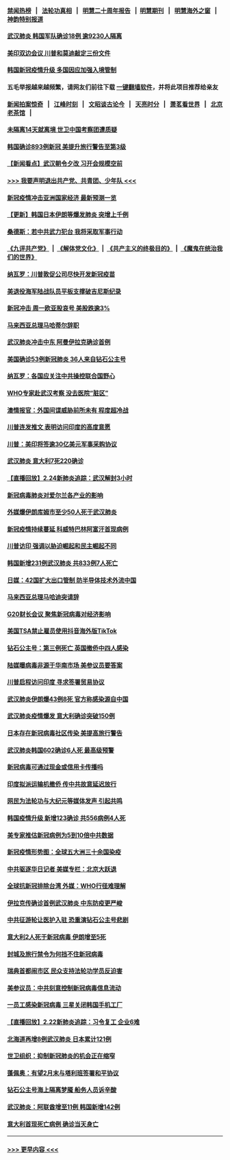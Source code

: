 #### [禁闻热榜](热点新闻.md?=0)  &nbsp;&nbsp;|&nbsp;&nbsp; [法轮功真相](https://github.com/gfw-breaker/truth/blob/master/README.md?=0) &nbsp;&nbsp;|&nbsp;&nbsp; [明慧二十周年报告](https://github.com/gfw-breaker/mh-reports/blob/master/README.md?=0) &nbsp;&nbsp;|&nbsp;&nbsp;[明慧期刊](https://github.com/gfw-breaker/mh-qikan) &nbsp;&nbsp;|&nbsp;&nbsp; [明慧海外之窗](https://github.com/gfw-breaker/mh-news/blob/master/README.md?=0) &nbsp;&nbsp;|&nbsp;&nbsp; [神韵特别报道](https://github.com/gfw-breaker/mh-news/blob/master/shenyun.md?=0)
#### [武汉肺炎 韩国军队确诊18例 逾9230人隔离](../pages/nsc418/n11894703.md?t=02252202) 
#### [美印双边会议 川普和莫迪敲定三份文件](../pages/nsc418/n11894247.md?t=02252202) 
#### [韩国新冠疫情升级 多国因应加强入境管制](../pages/nsc418/n11894334.md?t=02252202) 
#### 五毛举报越来越频繁，请网友们前往下载 [一键翻墙软件](https://github.com/gfw-breaker/ssr-accounts)，并将此项目推荐给亲友
#### [新闻拍案惊奇](https://github.com/gfw-breaker/banned-news/blob/master/pages/link4.md) &nbsp;&nbsp;|&nbsp;&nbsp; [江峰时刻](https://github.com/gfw-breaker/banned-news/blob/master/pages/link4.md) &nbsp;&nbsp;|&nbsp;&nbsp; [文昭谈古论今](https://github.com/gfw-breaker/banned-news/blob/master/pages/link4.md) &nbsp;&nbsp;|&nbsp;&nbsp; [天亮时分](https://github.com/gfw-breaker/banned-news/blob/master/pages/link4.md) &nbsp;&nbsp;|&nbsp;&nbsp; [萧茗看世界](https://github.com/gfw-breaker/banned-news/blob/master/pages/link4.md) &nbsp;&nbsp;|&nbsp;&nbsp; [北京老茶馆](https://github.com/gfw-breaker/banned-news/blob/master/pages/link4.md) &nbsp;&nbsp;|&nbsp;&nbsp; 
#### [未隔离14天就离境 世卫中国考察团遭质疑](../pages/nsc418/n11893756.md?t=02252202) 
#### [韩国确诊893例新冠 美提升旅行警告至第3级](../pages/nsc418/n11893662.md?t=02252202) 
#### [【新闻看点】武汉朝令夕改 习开会规模空前](../pages/nsc418/n11892858.md?t=02252202) 
#### [>>> 我要声明退出共产党、共青团、少年队 <<<](https://github.com/begood0513/goodnews/blob/master/quit/letter.md) 
#### [新冠疫情冲击亚洲国家经济 最新预测一览](../pages/nsc418/n11893339.md?t=02252202) 
#### [【更新】韩国日本伊朗等爆发肺炎 突增上千例](../pages/nsc418/n11890652.md?t=02252202) 
#### [桑德斯：若中共武力犯台 我将采取军事行动](../pages/nsc418/n11893282.md?t=02252202) 
#### [《九评共产党》](https://github.com/begood0513/9ping.md/blob/master/README.md) &nbsp;|&nbsp; [《解体党文化》](../../../../jtdwh.md/blob/master/README.md)  &nbsp;|&nbsp; [《共产主义的终极目的》](../../../../gczydzjmd.md/blob/master/README.md) &nbsp;|&nbsp; [《魔鬼在统治我们的世界》](../../../../mgztzwmdsj.md/blob/master/README.md) 
#### [纳瓦罗：川普敦促公司尽快开发新冠疫苗](../pages/nsc418/n11893211.md?t=02252202) 
#### [美退役海军陆战队员平板支撑破吉尼斯纪录](../pages/nsc418/n11893022.md?t=02252202) 
#### [新冠冲击 周一欧亚股哀号 美股跌逾3%](../pages/nsc418/n11892648.md?t=02252202) 
#### [马来西亚总理马哈蒂尔辞职](../pages/nsc418/n11892792.md?t=02252202) 
#### [武汉肺炎冲击中东 阿曼伊拉克确诊首例](../pages/nsc418/n11892871.md?t=02252202) 
#### [美国确诊53例新冠肺炎 36人来自钻石公主号](../pages/nsc418/n11892877.md?t=02252202) 
#### [纳瓦罗：各国应关注中共操控联合国野心](../pages/nsc418/n11892856.md?t=02252202) 
#### [WHO专家赴武汉考察 没去医院“脏区”](../pages/nsc418/n11892736.md?t=02252202) 
#### [澳情报官：外国间谍威胁前所未有 程度超冷战](../pages/nsc418/n11892672.md?t=02252202) 
#### [川普连发推文 表明访问印度的高度意愿](../pages/nsc418/n11891927.md?t=02252202) 
#### [川普：美印将签逾30亿美元军事采购协议](../pages/nsc418/n11892494.md?t=02252202) 
#### [武汉肺炎 意大利7死220确诊](../pages/nsc418/n11892166.md?t=02252202) 
#### [【直播回放】2.24新肺炎追踪：武汉解封3小时](../pages/nsc418/n11892242.md?t=02252202) 
#### [新冠病毒肺炎对爱尔兰各产业的影响](../pages/nsc418/n11892328.md?t=02252202) 
#### [外媒爆伊朗库姆市至少50人死于武汉肺炎](../pages/nsc418/n11891996.md?t=02252202) 
#### [新冠疫情持续蔓延 科威特巴林阿富汗首现病例](../pages/nsc418/n11892052.md?t=02252202) 
#### [川普访印 强调以胁迫崛起和民主崛起不同](../pages/nsc418/n11891855.md?t=02252202) 
#### [韩国新增231例武汉肺炎 共833例7人死亡](../pages/nsc418/n11891919.md?t=02252202) 
#### [日媒：42国扩大出口管制 防半导体技术外流中国](../pages/nsc418/n11891730.md?t=02252202) 
#### [马来西亚总理马哈迪突请辞](../pages/nsc418/n11891521.md?t=02252202) 
#### [G20财长会议 聚焦新冠病毒对经济影响](../pages/nsc418/n11890400.md?t=02252202) 
#### [美国TSA禁止雇员使用抖音海外版TikTok](../pages/nsc418/n11890500.md?t=02252202) 
#### [钻石公主号：第三例死亡 英国撤侨中四人感染](../pages/nsc418/n11890293.md?t=02252202) 
#### [陆媒曝病毒非源于华南市场 美参议员要答案](../pages/nsc418/n11890306.md?t=02252202) 
#### [川普启程访问印度 寻求签署贸易协议](../pages/nsc418/n11890275.md?t=02252202) 
#### [武汉肺炎伊朗爆43例8死 官方称感染源自中国](../pages/nsc418/n11890128.md?t=02252202) 
#### [武汉肺炎疫情爆发 意大利确诊突破150例](../pages/nsc418/n11889926.md?t=02252202) 
#### [日本存在新冠病毒社区传染 美提高旅行警告](../pages/nsc418/n11889917.md?t=02252202) 
#### [武汉肺炎韩国602确诊6人死 最高级预警](../pages/nsc418/n11889715.md?t=02252202) 
#### [新冠病毒可通过现金或信用卡传播吗](../pages/nsc418/n11886629.md?t=02252202) 
#### [印度拟派运输机撤侨 传中共故意延迟放行](../pages/nsc418/n11889362.md?t=02252202) 
#### [网民为法轮功与大纪元等媒体发声 引起共鸣](../pages/nsc418/n11889143.md?t=02252202) 
#### [韩国疫情升级 新增123确诊 共556病例4人死](../pages/nsc418/n11888882.md?t=02252202) 
#### [美专家推估新冠病例为5到10倍中共数据](../pages/nsc418/n11884404.md?t=02252202) 
#### [新冠疫情形势图：全球五大洲三十余国染疫](../pages/nsc418/n11888454.md?t=02252202) 
#### [中共驱逐华日记者 美媒专栏：北京大跃退](../pages/nsc418/n11888453.md?t=02252202) 
#### [全球抗新冠排除台湾 外媒：WHO行径难理解](../pages/nsc418/n11888248.md?t=02252202) 
#### [伊拉克传确诊首例武汉肺炎 中东防疫更严峻](../pages/nsc418/n11888333.md?t=02252202) 
#### [中共征游轮让医护入驻 恐重演钻石公主号悲剧](../pages/nsc418/n11888077.md?t=02252202) 
#### [意大利2人死于新冠病毒 伊朗增至5死](../pages/nsc418/n11888083.md?t=02252202) 
#### [封城及旅行禁令为何挡不住新冠病毒](../pages/nsc418/n11888067.md?t=02252202) 
#### [瑞典首都闹市区 民众支持法轮功学员反迫害](../pages/nsc418/n11886192.md?t=02252202) 
#### [美参议员：中共刻意控制新冠病毒信息流动](../pages/nsc418/n11887949.md?t=02252202) 
#### [一员工感染新冠病毒 三星关闭韩国手机工厂](../pages/nsc418/n11887983.md?t=02252202) 
#### [【直播回放】2.22新肺炎追踪：习令复工 企业6难](../pages/nsc418/n11887888.md?t=02252202) 
#### [北海道再增8例武汉肺炎 日本累计121例](../pages/nsc418/n11887417.md?t=02252202) 
#### [世卫组织：抑制新冠肺炎的机会正在缩窄](../pages/nsc418/n11886977.md?t=02252202) 
#### [蓬佩奥：有望2月末与塔利班签署和平协议](../pages/nsc418/n11887248.md?t=02252202) 
#### [钻石公主号海上隔离梦魇 船务人员诉辛酸](../pages/nsc418/n11887145.md?t=02252202) 
#### [武汉肺炎：阿联酋增至11例 韩国新增142例](../pages/nsc418/n11887047.md?t=02252202) 
#### [意大利首现死亡病例 确诊当天身亡](../pages/nsc418/n11886856.md?t=02252202) 

----
#### [ >>> 更早内容 <<< ](../indexes/nsc418-earlier.md)
